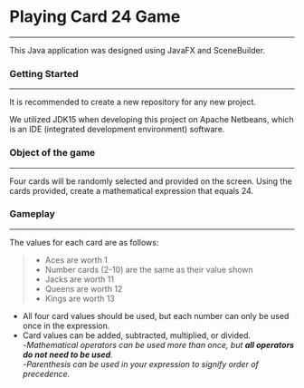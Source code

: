# Playing Card 24 Game
___
This Java application was designed using JavaFX and SceneBuilder. 

### Getting Started
___
It is recommended to create a new repository for any new project.

We utilized JDK15 when developing this project on Apache Netbeans, which is an IDE (integrated development environment) software. 

### Object of the game
___
Four cards will be randomly selected and provided on the screen. Using the cards provided, create a mathematical expression that equals 24.

### Gameplay
___
The values for each card are as follows: 
> - Aces are worth 1  
> - Number cards (2-10) are the same as their value shown  
> - Jacks are worth 11  
> - Queens are worth 12  
> - Kings are worth 13  
  
- All four card values should be used, but each number can only be used once in the expression.  
- Card values can be added, subtracted, multiplied, or divided.  
   -*Mathematical operators can be used more than once, but ***all operators do not need to be used***.*  
   -*Parenthesis can be used in your expression to signify order of precedence.*
